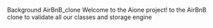 Background
AirBnB_clone
Welcome to the Aione project! to the AirBnB clone    to validate all our classes and storage engine  

